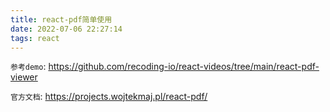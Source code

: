 ```yaml
---
title: react-pdf简单使用
date: 2022-07-06 22:27:14
tags: react
---
```


`参考demo`: https://github.com/recoding-io/react-videos/tree/main/react-pdf-viewer

`官方文档`: https://projects.wojtekmaj.pl/react-pdf/


